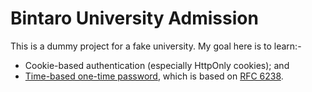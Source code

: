 # Bintaro University Admission

This is a dummy project for a fake university. My goal here is to learn:-
- Cookie-based authentication (especially HttpOnly cookies); and
- [Time-based one-time password](https://en.wikipedia.org/wiki/Time-based_one-time_password), which is based on [RFC 6238](https://www.rfc-editor.org/rfc/rfc6238.html).

